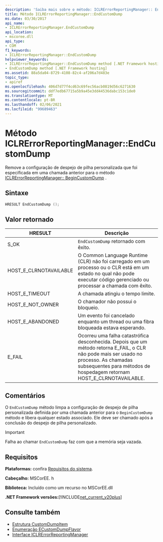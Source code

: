 ```yaml
---
description: 'Saiba mais sobre o método: ICLRErrorReportingManager:: EndCustomDump'
title: Método ICLRErrorReportingManager::EndCustomDump
ms.date: 03/30/2017
api_name:
- ICLRErrorReportingManager.EndCustomDump
api_location:
- mscoree.dll
api_type:
- COM
f1_keywords:
- ICLRErrorReportingManager::EndCustomDump
helpviewer_keywords:
- ICLRErrorReportingManager::EndCustomDump method [.NET Framework hosting]
- EndCustomDump method [.NET Framework hosting]
ms.assetid: 88a5da04-8729-4108-82c4-af206a7d483e
topic_type:
- apiref
ms.openlocfilehash: 406d7d77f4cd63c69fec56acb0819d56c6271630
ms.sourcegitcommit: ddf7edb67715a5b9a45e3dd44536dabc153c1de0
ms.translationtype: MT
ms.contentlocale: pt-BR
ms.lasthandoff: 02/06/2021
ms.locfileid: "99689463"
---
```

# <a name="iclrerrorreportingmanagerendcustomdump-method"></a>Método ICLRErrorReportingManager::EndCustomDump

Remove a configuração de despejo de pilha personalizada que foi especificada em uma chamada anterior para o método [ICLRErrorReportingManager:: BeginCustomDump](iclrerrorreportingmanager-begincustomdump-method.md) .  
  
## <a name="syntax"></a>Sintaxe  
  
```cpp  
HRESULT EndCustomDump ();  
```  
  
## <a name="return-value"></a>Valor retornado  
  
|HRESULT|Descrição|  
|-------------|-----------------|  
|S_OK|`EndCustomDump` retornado com êxito.|  
|HOST_E_CLRNOTAVAILABLE|O Common Language Runtime (CLR) não foi carregado em um processo ou o CLR está em um estado no qual não pode executar código gerenciado ou processar a chamada com êxito.|  
|HOST_E_TIMEOUT|A chamada atingiu o tempo limite.|  
|HOST_E_NOT_OWNER|O chamador não possui o bloqueio.|  
|HOST_E_ABANDONED|Um evento foi cancelado enquanto um thread ou uma fibra bloqueada estava esperando.|  
|E_FAIL|Ocorreu uma falha catastrófica desconhecida. Depois que um método retorna E_FAIL, o CLR não pode mais ser usado no processo. As chamadas subsequentes para métodos de hospedagem retornam HOST_E_CLRNOTAVAILABLE.|  
  
## <a name="remarks"></a>Comentários  

 O `EndCustomDump` método limpa a configuração de despejo de pilha personalizada definida por uma chamada anterior para o `BeginCustomDump` método e libera qualquer estado associado. Ele deve ser chamado após a conclusão do despejo de pilha personalizado.  
  
> [!IMPORTANT]
> Falha ao chamar `EndCustomDump` faz com que a memória seja vazada.  
  
## <a name="requirements"></a>Requisitos  

 **Plataformas:** confira [Requisitos do sistema](../../get-started/system-requirements.md).  
  
 **Cabeçalho:** MSCorEE. h  
  
 **Biblioteca:** Incluído como um recurso no MSCorEE.dll  
  
 **.NET Framework versões:**[!INCLUDE[net_current_v20plus](../../../../includes/net-current-v20plus-md.md)]  
  
## <a name="see-also"></a>Consulte também

- [Estrutura CustomDumpItem](customdumpitem-structure.md)
- [Enumeração ECustomDumpFlavor](ecustomdumpflavor-enumeration.md)
- [Interface ICLRErrorReportingManager](iclrerrorreportingmanager-interface.md)
